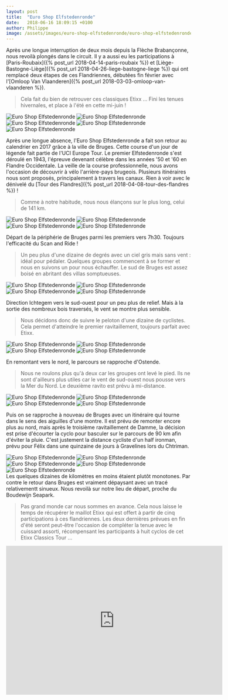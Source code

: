 ```yaml
---
layout: post
title:  "Euro Shop Elfstedenronde"
date:   2018-06-16 18:09:15 +0100
author: Philippe
image: /assets/images/euro-shop-elfstedenronde/euro-shop-elfstedenronde_8124.jpg
---
```

Après une longue interruption de deux mois depuis la Flèche Brabançonne, nous revoilà plongés dans le
circuit.
Il y a aussi eu les participations à [Paris-Roubaix]({% post_url 2018-04-14-paris-roubaix %}) et [Liège-Bastogne-Liège]({% post_url 2018-04-26-liege-bastogne-liege %}) qui ont remplacé deux étapes de ces Flandriennes, débutées fin février avec l'[Omloop Van Vlaanderen]({% post_url 2018-03-03-omloop-van-vlaanderen %}).
> Cela fait du bien de retrouver ces classiques Etixx ...
Fini les tenues hivernales, et place à l'été en cette mi-juin !

<div class="gallery-box">
  <div class="gallery">
<img src="/assets/images/euro-shop-elfstedenronde/euro-shop-elfstedenronde_8090.jpg" title="Comme les pros !" alt="Euro Shop Elfstedenronde" >
<img src="/assets/images/euro-shop-elfstedenronde/euro-shop-elfstedenronde_8091.jpg" title="" alt="Euro Shop Elfstedenronde" >
<img src="/assets/images/euro-shop-elfstedenronde/euro-shop-elfstedenronde_8092.jpg" title="Faites votre choix ..." alt="Euro Shop Elfstedenronde" >
<img src="/assets/images/euro-shop-elfstedenronde/euro-shop-elfstedenronde_8093.jpg" title="" alt="Euro Shop Elfstedenronde" >
<img src="/assets/images/euro-shop-elfstedenronde/euro-shop-elfstedenronde_8120.jpg" title="Scan and ride" alt="Euro Shop Elfstedenronde" >
</div>
</div>

Après une longue absence, l'Euro Shop Elfstedenronde a fait son retour au calendrier en 2017 grâce à la ville de Bruges. Cette course d'un jour de légende fait partie de l'UCI Europe Tour. Le premier Elfstedenronde s'est déroulé en 1943, l'épreuve devenant célèbre dans les années '50 et '60 en Flandre Occidentale. La veille de la course professionnelle, nous avons l'occasion de découvrir à vélo l'arrière-pays brugeois. Plusieurs itinéraires nous sont proposés, principalement à travers les canaux. Rien à voir avec le dénivelé du [Tour des Flandres]({% post_url 2018-04-08-tour-des-flandres %}) !
> Comme à notre habitude, nous nous élançons sur le plus long, celui de 141 km.
<div class="gallery-box">
  <div class="gallery">
<img src="/assets/images/euro-shop-elfstedenronde/euro-shop-elfstedenronde_8087.jpg" title="Pas d'embouteillage !" alt="Euro Shop Elfstedenronde" >
<img src="/assets/images/euro-shop-elfstedenronde/euro-shop-elfstedenronde_8088.jpg" title="" alt="Euro Shop Elfstedenronde" >
<img src="/assets/images/euro-shop-elfstedenronde/euro-shop-elfstedenronde_8089.jpg" title="" alt="Euro Shop Elfstedenronde" >
<img src="/assets/images/euro-shop-elfstedenronde/euro-shop-elfstedenronde_8095.jpg" title="Départ matinal" alt="Euro Shop Elfstedenronde" >
</div>
</div>

Départ de la périphérie de Bruges parmi les premiers vers 7h30.
Toujours l'efficacité du Scan and Ride !
> Un peu plus d'une dizaine de degrés avec un ciel gris mais sans vent : idéal pour pédaler.
Quelques groupes commencent à se former et nous en suivons un pour nous échauffer.
Le sud de Bruges est assez boisé en abritant des villas somptueuses.
<div class="gallery-box">
  <div class="gallery">
<img src="/assets/images/euro-shop-elfstedenronde/euro-shop-elfstedenronde_8083.jpg" title="Plaques belges !" alt="Euro Shop Elfstedenronde" >
<img src="/assets/images/euro-shop-elfstedenronde/euro-shop-elfstedenronde_8085.jpg" title="" alt="Euro Shop Elfstedenronde" >
<img src="/assets/images/euro-shop-elfstedenronde/euro-shop-elfstedenronde_8086.jpg" title="Sous les bois brugeois ..." alt="Euro Shop Elfstedenronde" >
<img src="/assets/images/euro-shop-elfstedenronde/euro-shop-elfstedenronde_8124.jpg" title="" alt="Euro Shop Elfstedenronde" >
</div>
</div>

Direction Ichtegem vers le sud-ouest pour un peu plus de relief.
Mais à la sortie des nombreux bois traversés, le vent se montre plus sensible.
> Nous décidons donc de suivre le peloton d'une dizaine de cyclistes.
Cela permet d'atteindre le premier ravitaillement, toujours parfait avec Etixx.
<div class="gallery-box">
  <div class="gallery">
<img src="/assets/images/euro-shop-elfstedenronde/euro-shop-elfstedenronde_8081.jpg" title="Canal flandrien" alt="Euro Shop Elfstedenronde" >
<img src="/assets/images/euro-shop-elfstedenronde/euro-shop-elfstedenronde_8082.jpg" title="... 17" alt="Euro Shop Elfstedenronde" >
<img src="/assets/images/euro-shop-elfstedenronde/euro-shop-elfstedenronde_8084.jpg" title="Ichtegem" alt="Euro Shop Elfstedenronde" >
<img src="/assets/images/euro-shop-elfstedenronde/euro-shop-elfstedenronde_8119.jpg" title="Two Moulins" alt="Euro Shop Elfstedenronde" >
</div>
</div>


En remontant vers le nord, le parcours se rapproche d'Ostende.
> Nous ne roulons plus qu'à deux car les groupes ont levé le pied.
Ils ne sont d'ailleurs plus utiles car le vent de sud-ouest nous pousse vers la Mer du Nord.
Le deuxième ravito est prévu à mi-distance.

<div class="gallery-box">
  <div class="gallery">
<img src="/assets/images/euro-shop-elfstedenronde/euro-shop-elfstedenronde_8078.jpg" title="" alt="Euro Shop Elfstedenronde" >
<img src="/assets/images/euro-shop-elfstedenronde/euro-shop-elfstedenronde_8079.jpg" title="2 ème ravitaillement" alt="Euro Shop Elfstedenronde" >
<img src="/assets/images/euro-shop-elfstedenronde/euro-shop-elfstedenronde_8080.jpg" title="Route de saules " alt="Euro Shop Elfstedenronde" >
<img src="/assets/images/euro-shop-elfstedenronde/euro-shop-elfstedenronde_8125.jpg" title="" alt="Euro Shop Elfstedenronde" >
</div>
</div>

Puis on se rapproche à nouveau de Bruges avec un itinéraire qui tourne dans le sens des aiguilles d'une montre.
Il est prévu de remonter encore plus au nord, mais après le troisième ravitaillement de Damme, la décision est prise d'écourter la cyclo pour basculer sur le parcours de 90 km afin d'éviter la pluie.
C'est justement la distance cycliste d'un half ironman, prévu pour Félix dans une quinzaine de jours à Gravelines lors du Chtriman.
<div class="gallery-box">
  <div class="gallery">
<img src="/assets/images/euro-shop-elfstedenronde/euro-shop-elfstedenronde_8073.jpg" title="" alt="Euro Shop Elfstedenronde" >
<img src="/assets/images/euro-shop-elfstedenronde/euro-shop-elfstedenronde_8074.jpg" title="Une Etixx de plus !" alt="Euro Shop Elfstedenronde" >
<img src="/assets/images/euro-shop-elfstedenronde/euro-shop-elfstedenronde_8075.jpg" title="Retour au départ" alt="Euro Shop Elfstedenronde" >
<img src="/assets/images/euro-shop-elfstedenronde/euro-shop-elfstedenronde_8076.jpg" title="" alt="Euro Shop Elfstedenronde" >
<img src="/assets/images/euro-shop-elfstedenronde/euro-shop-elfstedenronde_8077.jpg" title="Two Moulins" alt="Euro Shop Elfstedenronde" >
</div>
</div>
Les quelques dizaines de kilomètres en moins étaient plutôt monotones.
Par contre le retour dans Bruges est vraiment dépaysant avec un tracé relativementt sinueux.
Nous revoilà sur notre lieu de départ, proche du Boudewijn Seapark.

> Pas grand monde car nous sommes en avance.
Cela nous laisse le temps de récupérer le maillot Etixx qui est offert à partir de cinq participations à ces flandriennes.
Les deux dernières prévues en fin d'été seront peut-être l'occasion de compléter la tenue avec le cuissard assorti, récompensant les participants à huit cyclos de cet Etixx Classics Tour ...

<center><iframe src="https://www.strava.com/activities/1641504939/embed/243d6199b7def49c109bca1cdc9154598e81bd9a" width="590" height="405" frameborder="0" scrolling="no" data-mce-fragment="1"></iframe></center>